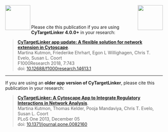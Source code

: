 <img src="https://github.com/CyTargetLinker/cytargetlinker-tutorials/blob/master/img/icons/citation.png" width="80" align="right"/>
<img src="https://github.com/CyTargetLinker/cytargetlinker-tutorials/blob/master/img/general/ctl-logo.png" width="80" align="left"/>

<br/><br/>

Please cite this publication if you are using **CyTargetLinker 4.0.0+** in your research:

> **[CyTargetLinker app update: A flexible solution for network extension in Cytoscape](http://dx.doi.org/10.1371/journal.pone.0082160)**.
<br/>Martina Kutmon, Friederike Ehrhart, Egon L Willighagen, Chris T. Evelo, Susan L. Coort
<br/>F1000Research 2018, 7:743
<br/>doi: [10.12688/f1000research.14613.1](http://dx.doi.org/10.12688/f1000research.14613.1) 


***

If you are using an **older app version of CyTargetLinker**, please cite this publication in your research:

> **[CyTargetLinker: A Cytoscape App to Integrate Regulatory Interactions in Network Analysis](http://dx.doi.org/10.1371/journal.pone.0082160)**.
<br/>Martina Kutmon, Thomas Kelder, Pooja Mandaviya, Chris T. Evelo, Susan L. Coort
<br/>PLoS One 2013, December 05
<br/>doi: [10.1371/journal.pone.0082160](http://dx.doi.org/10.1371/journal.pone.0082160) 

